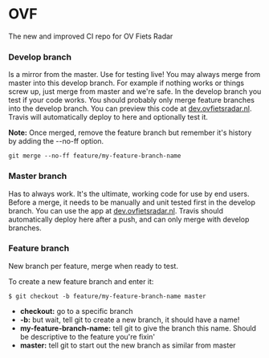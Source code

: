 # OVF
The new and improved CI repo for OV Fiets Radar


### Develop branch
Is a mirror from the master. Use for testing live! You may always merge from master into this develop branch. For example if nothing works or things screw up, just merge from master and we're safe. In the develop branch you test if your code works. You should probably only merge feature branches into the develop branch. You can preview this code at [dev.ovfietsradar.nl](http://dev.ovfietsradar.nl). Travis will automatically deploy to here and optionally test it.

**Note:** Once merged, remove the feature branch but remember it's history by adding the --no-ff option.

`git merge --no-ff feature/my-feature-branch-name`

### Master branch
Has to always work. It's the ultimate, working code for use by end users. Before a merge, it needs to be manually and unit tested first in the develop branch. You can use the app at [dev.ovfietsradar.nl](http://dev.ovfietsradar.nl). Travis should automatically deploy here after a push, and can only merge with develop branches.

### Feature branch
New branch per feature, merge when ready to test. 

To create a new feature branch and enter it:

`$ git checkout -b feature/my-feature-branch-name master`
- **checkout:** go to a specific branch
- **-b:** but wait, tell git to create a new branch, it should have a name!
- **my-feature-branch-name:** tell git to give the branch this name. Should be descriptive to the feature you're fixin'
- **master:** tell git to start out the new branch as similar from master

